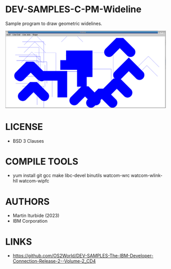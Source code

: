 # DEV-SAMPLES-C-PM-Wideline
Sample program to draw geometric widelines.

![Wideline ScreenShot](/wiki/Wideline_001.png)

LICENSE
===============
* BSD 3 Clauses

COMPILE TOOLS
===============
* yum install git gcc make libc-devel binutils watcom-wrc watcom-wlink-hll watcom-wipfc
 
AUTHORS
===============
* Martin Iturbide (2023)
* IBM Corporation

LINKS
===============
* https://github.com/OS2World/DEV-SAMPLES-The-IBM-Developer-Connection-Release-2--Volume-2_CD4
